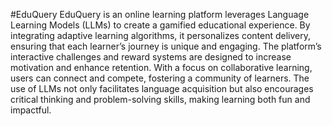 #EduQuery
EduQuery is an online learning platform leverages Language Learning Models (LLMs) to create a gamified educational experience. By integrating adaptive learning algorithms, it personalizes content delivery, ensuring that each learner’s journey is unique and engaging. The platform’s interactive challenges and reward systems are designed to increase motivation and enhance retention. With a focus on collaborative learning, users can connect and compete, fostering a community of learners. The use of LLMs not only facilitates language acquisition but also encourages critical thinking and problem-solving skills, making learning both fun and impactful.
